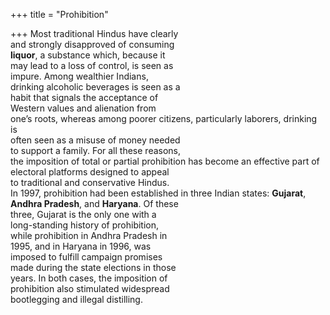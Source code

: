 +++
title = "Prohibition"

+++
Most traditional Hindus have clearly  
and strongly disapproved of consuming  
**liquor**, a substance which, because it  
may lead to a loss of control, is seen as  
impure. Among wealthier Indians,  
drinking alcoholic beverages is seen as a  
habit that signals the acceptance of  
Western values and alienation from  
one’s roots, whereas among poorer citizens, particularly laborers, drinking is  
often seen as a misuse of money needed  
to support a family. For all these reasons,  
the imposition of total or partial prohibition has become an effective part of  
electoral platforms designed to appeal  
to traditional and conservative Hindus.  
In 1997, prohibition had been established in three Indian states: **Gujarat**,  
**Andhra Pradesh**, and **Haryana**. Of these  
three, Gujarat is the only one with a  
long-standing history of prohibition,  
while prohibition in Andhra Pradesh in  
1995, and in Haryana in 1996, was  
imposed to fulfill campaign promises  
made during the state elections in those  
years. In both cases, the imposition of  
prohibition also stimulated widespread  
bootlegging and illegal distilling.